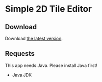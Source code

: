 # Simple 2D Tile Editor

## Download

Download [the latest version](https://github.com/khanhduy1407/2D-Tile-Editor/releases/latest).

## Requests

This app needs Java. Please install Java first!

- [Java JDK](https://www.java.com/download/)
